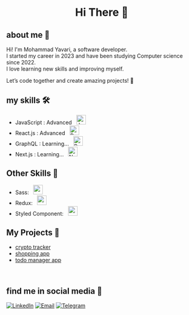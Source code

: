 <h1 align="center">Hi There 👋</h1>



## about me 📌
Hi! I'm Mohammad Yavari, a software developer. <br>
I started my career in 2023 and have been studying Computer science since 2022. <br>
I love learning new skills and improving myself. 

Let’s code together and create amazing projects! 🌟


## my skills 🛠️
<ul>
<!--   <li>HTML / CSS : Advanced &nbsp; <img src="https://skillicons.dev/icons?i=html,css" alt="HTML/CSS" width="30" height="30"></li> -->
  
  <li>JavaScript : Advanced &nbsp; <img src="https://skillicons.dev/icons?i=js" alt="JavaScript" width="25" height="25"></li>
<!--     <li>Tailwind CSS : Advanced &nbsp; <img src="https://skillicons.dev/icons?i=tailwind" alt="Tailwind CSS" width="25" height="25"></li> -->
  <li>React.js : Advanced &nbsp; <img src="https://skillicons.dev/icons?i=react" alt="React.js" width="25" height="25"></li>
  <li>GraphQL : Learning... &nbsp; <img src="https://skillicons.dev/icons?i=graphql" alt="React.js" width="25" height="25"></li> 
  <li>Next.js  : Learning... &nbsp; <img src="https://skillicons.dev/icons?i=nextjs" alt="Next.js" width="25" height="25"></li>
<!--    <li>TypeScript : Learning... &nbsp; <img src="https://skillicons.dev/icons?i=typescript" alt="TypeScript" width="25" height="25"></li>  -->

  
  
</ul>

<h2>Other Skills 🧰</h2>
<ul>
     <li>Sass: &nbsp; <img src="https://skillicons.dev/icons?i=sass" alt="redux" width="25" height="25"></li>
  <li>Redux: &nbsp; <img src="https://skillicons.dev/icons?i=redux" alt="redux" width="25" height="25"></li>
  <li>Styled Component: &nbsp; <img src="https://skillicons.dev/icons?i=styledcomponents" alt="redux" width="25" height="25"></li>
<!--   <li>React Query: &nbsp; <img src="https://miro.medium.com/v2/resize:fit:1400/1*elhu-42TzQEdsFjKDbQhhA.png" alt="react query" width="25" height="25"></li> -->

</ul>


## My Projects 🚀
- [crypto tracker](https://react-crypto-app-mu-dusky.vercel.app/)
- [shopping app](https://react-shopping-app-beta.vercel.app/) 
- [todo manager app](https://rjs-task-manager-gi357ola4-mohammads-projects-66cc4c17.vercel.app/) 





<br>

## find me in social media 🔎
<a href="https://www.linkedin.com/in/mmd-yavarii">![LinkedIn](https://img.shields.io/badge/LinkedIn-mmd_yavarii-0A66C2)</a> 
<a href="mailto:mdyavarii@gmail.com">![Email](https://img.shields.io/badge/Email-mdyavarii@gmail.com-0072C6)</a>
<a href="https://t.me/mmd_yavarii">![Telegram](https://img.shields.io/badge/Telegram-mmd_yavarii-0088CC)</a>


